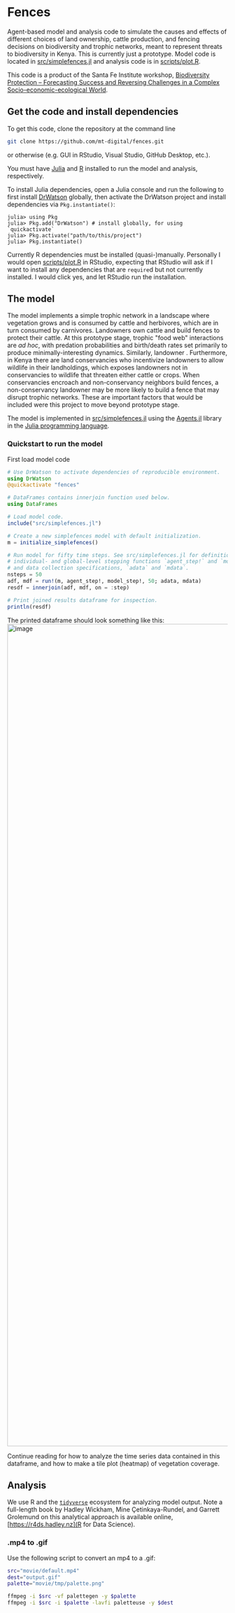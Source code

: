 # Fences

Agent-based model and analysis code to simulate the causes and effects of different choices of land ownership, cattle production, and fencing decisions on biodiversity and trophic networks, meant to represent threats to biodiversity in Kenya. This is currently just a prototype. Model code is located in [src/simplefences.jl](src/simplefences.jl) and analysis code is in [scripts/plot.R](scripts/plot.R).

This code is a product of the Santa Fe Institute workshop, [Biodiversity Protection – Forecasting Success and Reversing Challenges in a Complex Socio-economic-ecological World](https://www.santafe.edu/events/biodiversity-protection-forecasting-success-and-reversing-challenges-complex-socio-economic-ecological-world).

## Get the code and install dependencies

To get this code, clone the repository at the command line
```sh
git clone https://github.com/mt-digital/fences.git
```
or otherwise (e.g. GUI in RStudio, Visual Studio, GitHub Desktop, etc.).

You must have [Julia](https://julialang.org/downloads/) and [R](https://cloud.r-project.org/) installed to run the model and analysis, respectively.

To install Julia dependencies, open a Julia console and run the following to first install [DrWatson](https://juliadynamics.github.io/DrWatson.jl/stable/) globally, then activate the DrWatson project and install dependencies via `Pkg.instantiate()`:
   ```
   julia> using Pkg
   julia> Pkg.add("DrWatson") # install globally, for using `quickactivate`
   julia> Pkg.activate("path/to/this/project")
   julia> Pkg.instantiate()
   ```

Currently R dependencies must be installed (quasi-)manually. Personally I would open [scripts/plot.R](scripts/plot.R) in RStudio, expecting that RStudio will ask if I want to install any dependencies that are `require`d but not currently installed. I would click yes, and let RStudio run the installation. 

## The model

The model implements a simple trophic network in a landscape where vegetation grows and is consumed by cattle and herbivores, which are in turn consumed by carnivores. Landowners own cattle and build fences to protect their cattle. At this prototype stage, trophic "food web" interactions are _ad hoc_, with predation probabilities and birth/death rates set primarily to produce minimally-interesting dynamics. Similarly, landowner . Furthermore, in Kenya there are land conservancies who incentivize landowners to allow wildlife in their landholdings, which exposes landowners not in conservancies to wildlife that threaten either cattle or crops. When conservancies encroach and non-conservancy neighbors build fences, a non-conservancy landowner may be more likely to build a fence that may disrupt trophic networks. These are important factors that would be included were this project to move beyond prototype stage.

The model is implemented in [src/simplefences.jl](src/simplefences.jl) using the [Agents.jl](https://juliadynamics.github.io/Agents.jl/stable/) library in the [Julia programming language](https://julialang.org/learning/).

### Quickstart to run the model

First load model code
```julia
# Use DrWatson to activate dependencies of reproducible environment.
using DrWatson
@quickactivate "fences"

# DataFrames contains innerjoin function used below.
using DataFrames

# Load model code.
include("src/simplefences.jl")

# Create a new simplefences model with default initialization.
m = initialize_simplefences()

# Run model for fifty time steps. See src/simplefences.jl for definitions of
# individual- and global-level stepping functions `agent_step!` and `model_step!`,
# and data collection specifications, `adata` and `mdata`.
nsteps = 50
adf, mdf = run!(m, agent_step!, model_step!, 50; adata, mdata)
resdf = innerjoin(adf, mdf, on = :step)

# Print joined results dataframe for inspection.
println(resdf)
```
The printed dataframe should look something like this:
<img width="1880" alt="image" src="https://github.com/mt-digital/fences/assets/2425472/6524ae10-2d43-4ae0-9a9d-bf95719f6f5a">

Continue reading for how to analyze the time series data contained in this dataframe, and how to make a tile plot (heatmap) of vegetation coverage.


## Analysis

We use R and the [`tidyverse`](https://www.tidyverse.org/) ecosystem for analyzing model output. 
Note a full-length book by Hadley Wickham, Mine Çetinkaya-Rundel, and Garrett
Grolemund on this analytical approach is available online, 
[https://r4ds.hadley.nz](R for Data Science).


### .mp4 to .gif

Use the following script to convert an mp4 to a .gif:


```bash
src="movie/default.mp4"
dest="output.gif"
palette="movie/tmp/palette.png"

ffmpeg -i $src -vf palettegen -y $palette
ffmpeg -i $src -i $palette -lavfi paletteuse -y $dest
```
